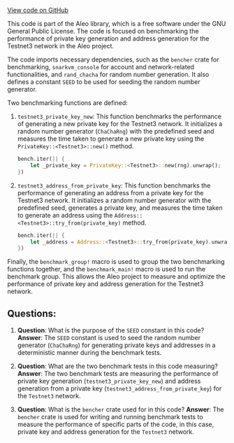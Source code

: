 [View code on GitHub](https://github.com/AleoHQ/aleo/rust/benches/account.rs)

This code is part of the Aleo library, which is a free software under the GNU General Public License. The code is focused on benchmarking the performance of private key generation and address generation for the Testnet3 network in the Aleo project.

The code imports necessary dependencies, such as the `bencher` crate for benchmarking, `snarkvm_console` for account and network-related functionalities, and `rand_chacha` for random number generation. It also defines a constant `SEED` to be used for seeding the random number generator.

Two benchmarking functions are defined:

1. `testnet3_private_key_new`: This function benchmarks the performance of generating a new private key for the Testnet3 network. It initializes a random number generator (`ChaChaRng`) with the predefined seed and measures the time taken to generate a new private key using the `PrivateKey::<Testnet3>::new()` method.

   ```rust
   bench.iter(|| {
       let _private_key = PrivateKey::<Testnet3>::new(rng).unwrap();
   })
   ```

2. `testnet3_address_from_private_key`: This function benchmarks the performance of generating an address from a private key for the Testnet3 network. It initializes a random number generator with the predefined seed, generates a private key, and measures the time taken to generate an address using the `Address::<Testnet3>::try_from(private_key)` method.

   ```rust
   bench.iter(|| {
       let _address = Address::<Testnet3>::try_from(private_key).unwrap();
   })
   ```

Finally, the `benchmark_group!` macro is used to group the two benchmarking functions together, and the `benchmark_main!` macro is used to run the benchmark group. This allows the Aleo project to measure and optimize the performance of private key and address generation for the Testnet3 network.
## Questions: 
 1. **Question**: What is the purpose of the `SEED` constant in this code?
   **Answer**: The `SEED` constant is used to seed the random number generator (`ChaChaRng`) for generating private keys and addresses in a deterministic manner during the benchmark tests.

2. **Question**: What are the two benchmark tests in this code measuring?
   **Answer**: The two benchmark tests are measuring the performance of private key generation (`testnet3_private_key_new`) and address generation from a private key (`testnet3_address_from_private_key`) for the `Testnet3` network.

3. **Question**: What is the `bencher` crate used for in this code?
   **Answer**: The `bencher` crate is used for writing and running benchmark tests to measure the performance of specific parts of the code, in this case, private key and address generation for the `Testnet3` network.